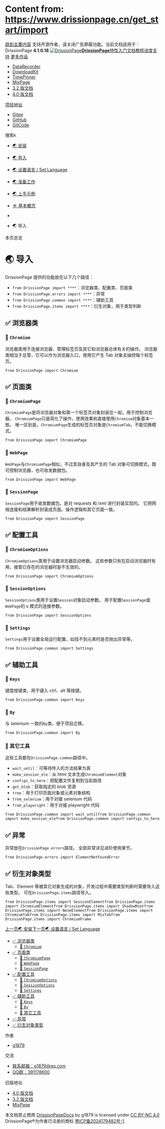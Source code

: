 # Content from: https://www.drissionpage.cn/get_start/import

[跳到主要内容](https://www.drissionpage.cn/get_start/import#__docusaurus_skipToContent_fallback)
支持开源作者，请关闭广告屏蔽功能。当前文档适用于：DrissionPage **4.1.0.18**
[![DrissionPage](https://www.drissionpage.cn/img/color_logo.png)**DrissionPage**](https://www.drissionpage.cn/)[特性](https://www.drissionpage.cn/features/4.1)[入门](https://www.drissionpage.cn/get_start/installation)[文档](https://www.drissionpage.cn/browser_control/intro)[教程](https://www.drissionpage.cn/tutorials/xingqiu)[进度](https://www.drissionpage.cn/versions/4.1.x)[支持](https://www.drissionpage.cn/support)
[更多作品](https://www.drissionpage.cn/get_start/import)
  * [DataRecorder](https://drissionpage.cn/DataRecorderDocs)
  * [DownloadKit](https://drissionpage.cn/DownloadKitDocs)
  * [TimePinner](https://drissionpage.cn/TimePinnerDocs)
  * [MixPage](https://drissionpage.cn/MixPageDocs)
  * [3.2 版文档](https://mall.bilibili.com/neul-next/detailuniversal/detail.html?isMerchant=1&page=detailuniversal_detail&saleType=10&itemsId=12019346&loadingShow=1&noTitleBar=1&msource=merchant_share)
  * [4.0 版文档](https://mall.bilibili.com/neul-next/detailuniversal/detail.html?isMerchant=1&page=detailuniversal_detail&saleType=10&itemsId=12020073&loadingShow=1&noTitleBar=1&msource=merchant_share)


[项目地址](https://www.drissionpage.cn/get_start/import)
  * [Gitee](https://gitee.com/g1879/DrissionPage)
  * [GitHub](https://github.com/g1879/DrissionPage)
  * [GitCode](https://gitcode.com/g1879/DrissionPage)


搜索`K`
  * [🌏 安装](https://www.drissionpage.cn/get_start/installation)
  * [🌏 导入](https://www.drissionpage.cn/get_start/import)
  * [🌏 设置语言 / Set Language](https://www.drissionpage.cn/get_start/set_lang)
  * [🌏 准备工作](https://www.drissionpage.cn/get_start/before_start)
  * [🌏 上手示例](https://www.drissionpage.cn/get_start/import)
  * [☀️ 基本概念](https://www.drissionpage.cn/get_start/concept)


  * [](https://www.drissionpage.cn/)
  * 🌏 导入


本页总览
# 🌏 导入
DrissionPage 提供的功能放在以下几个路径：
  * `from DrissionPage import ****`：浏览器类、配置类、页面类
  * `from DrissionPage.errors import ****`：异常
  * `from DrissionPage.common import ****`：辅助工具
  * `from DrissionPage.items import ****`：衍生对象，用于类型判断


## ✅️ 浏览器类[​](https://www.drissionpage.cn/get_start/import#️-浏览器类 "✅️ 浏览器类的直接链接")
### 📌 `Chromium`[​](https://www.drissionpage.cn/get_start/import#-chromium "-chromium的直接链接")
浏览器类用于连接浏览器、管理标签页及其它和浏览器总体有关的操作。
浏览器类相当于总管，它可以作为浏览器入口，使用它产生 Tab 对象去操控每个标签页。
```
from DrissionPage import Chromium
```

## ✅️ 页面类[​](https://www.drissionpage.cn/get_start/import#️-页面类 "✅️ 页面类的直接链接")
### 📌 `ChromiumPage`[​](https://www.drissionpage.cn/get_start/import#-chromiumpage "-chromiumpage的直接链接")
`ChromiumPage`是将浏览器对象和第一个标签页对象封装在一起，用于控制浏览器。
`ChromiumPage`只是简化了操作，使用效果和直接使用`Chromium`对象基本一致。
唯一区别是，`ChromiumPage`生成的标签页对象是`ChromiumTab`，不能切换模式。
```
from DrissionPage import ChromiumPage
```

### 📌 `WebPage`[​](https://www.drissionpage.cn/get_start/import#-webpage "-webpage的直接链接")
`WebPage`与`ChromiumPage`相似，不过其自身及其产生的 Tab 对象可切换模式，既可控制浏览器，也可收发数据包。
```
from DrissionPage import WebPage
```

### 📌 `SessionPage`[​](https://www.drissionpage.cn/get_start/import#-sessionpage "-sessionpage的直接链接")
`SessionPage`用于收发数据包，是对 requests 和 lxml 进行封装实现的。
它把网络连接和结果解析封装成页面。操作逻辑和其它页面一致。
```
from DrissionPage import SessionPage
```

## ✅️ 配置工具[​](https://www.drissionpage.cn/get_start/import#️-配置工具 "✅️ 配置工具的直接链接")
### 📌 `ChromiumOptions`[​](https://www.drissionpage.cn/get_start/import#-chromiumoptions "-chromiumoptions的直接链接")
`ChromiumOptions`类用于设置浏览器启动参数。
这些参数只有在启动浏览器时有用，接管已存在的浏览器时是不生效的。
```
from DrissionPage import ChromiumOptions
```

### 📌 `SessionOptions`[​](https://www.drissionpage.cn/get_start/import#-sessionoptions "-sessionoptions的直接链接")
`SessionOptions`类用于设置`Session`对象启动参数。
用于配置`SessionPage`或`WebPage`的 s 模式的连接参数。
```
from DrissionPage import SessionOptions
```

### 📌 `Settings`[​](https://www.drissionpage.cn/get_start/import#-settings "-settings的直接链接")
`Settings`用于设置全局运行配置，如找不到元素时是否抛出异常等。
```
from DrissionPage.common import Settings
```

## ✅️ 辅助工具[​](https://www.drissionpage.cn/get_start/import#️-辅助工具 "✅️ 辅助工具的直接链接")
### 📌 `Keys`[​](https://www.drissionpage.cn/get_start/import#-keys "-keys的直接链接")
键盘按键类，用于键入 ctrl、alt 等按键。
```
from DrissionPage.common import Keys
```

### 📌 `By`[​](https://www.drissionpage.cn/get_start/import#-by "-by的直接链接")
与 selenium 一致的`By`类，便于项目迁移。
```
from DrissionPage.common import By
```

### 📌 其它工具[​](https://www.drissionpage.cn/get_start/import#-其它工具 "📌 其它工具的直接链接")
这些工具都在`DrissionPage.common`路径中。
  * `wait_until`：可等待传入的方法结果为真
  * `make_session_ele`：从 html 文本生成`ChromiumElement`对象
  * `configs_to_here`：把配置文件复制到当前路径
  * `get_blob`：获取指定的 blob 资源
  * `tree`：用于打印页面对象或元素对象结构
  * `from_selenium`：用于对接 selenium 代码
  * `from_playwright`：用于对接 playwright 代码


```
from DrissionPage.common import wait_untilfrom DrissionPage.common import make_session_elefrom DrissionPage.common import configs_to_here
```

## ✅️ 异常[​](https://www.drissionpage.cn/get_start/import#️-异常 "✅️ 异常的直接链接")
异常放在`DrissionPage.errors`路径。
全部异常详见进阶使用章节。
```
from DrissionPage.errors import ElementNotFoundError
```

## ✅️ 衍生对象类型[​](https://www.drissionpage.cn/get_start/import#️-衍生对象类型 "✅️ 衍生对象类型的直接链接")
Tab、Element 等被其它对象生成的对象，开发过程中需要类型判断时需要导入这些类型。
可在`DrissionPage.items`路径导入。
```
from DrissionPage.items import SessionElementfrom DrissionPage.items import ChromiumElementfrom DrissionPage.items import ShadowRootfrom DrissionPage.items import NoneElementfrom DrissionPage.items import ChromiumTabfrom DrissionPage.items import MixTabfrom DrissionPage.items import ChromiumFrame
```

[上一页🌏 安装](https://www.drissionpage.cn/get_start/installation)[下一页🌏 设置语言 / Set Language](https://www.drissionpage.cn/get_start/set_lang)
  * [✅️ 浏览器类](https://www.drissionpage.cn/get_start/import#️-浏览器类)
    * [📌 `Chromium`](https://www.drissionpage.cn/get_start/import#-chromium)
  * [✅️ 页面类](https://www.drissionpage.cn/get_start/import#️-页面类)
    * [📌 `ChromiumPage`](https://www.drissionpage.cn/get_start/import#-chromiumpage)
    * [📌 `WebPage`](https://www.drissionpage.cn/get_start/import#-webpage)
    * [📌 `SessionPage`](https://www.drissionpage.cn/get_start/import#-sessionpage)
  * [✅️ 配置工具](https://www.drissionpage.cn/get_start/import#️-配置工具)
    * [📌 `ChromiumOptions`](https://www.drissionpage.cn/get_start/import#-chromiumoptions)
    * [📌 `SessionOptions`](https://www.drissionpage.cn/get_start/import#-sessionoptions)
    * [📌 `Settings`](https://www.drissionpage.cn/get_start/import#-settings)
  * [✅️ 辅助工具](https://www.drissionpage.cn/get_start/import#️-辅助工具)
    * [📌 `Keys`](https://www.drissionpage.cn/get_start/import#-keys)
    * [📌 `By`](https://www.drissionpage.cn/get_start/import#-by)
    * [📌 其它工具](https://www.drissionpage.cn/get_start/import#-其它工具)
  * [✅️ 异常](https://www.drissionpage.cn/get_start/import#️-异常)
  * [✅️ 衍生对象类型](https://www.drissionpage.cn/get_start/import#️-衍生对象类型)


作者
  * [g1879](https://gitee.com/g1879)


交流
  * [联系邮箱：g1879@qq.com](https://www.drissionpage.cn/get_start/import)
  * [QQ群：391178600](https://www.drissionpage.cn/get_start/import)


旧版地址
  * [4.0 版文档](https://mall.bilibili.com/neul-next/detailuniversal/detail.html?isMerchant=1&page=detailuniversal_detail&saleType=10&itemsId=12020073&loadingShow=1&noTitleBar=1&msource=merchant_share)
  * [3.2 版文档](https://mall.bilibili.com/neul-next/detailuniversal/detail.html?isMerchant=1&page=detailuniversal_detail&saleType=10&itemsId=12019346&loadingShow=1&noTitleBar=1&msource=merchant_share)
  * [MixPage](https://DrissionPage.cn/mixpagedocs)


本文档禁止商用 [DrissionPageDocs](https://drissionpage.cn) by g1879 is licensed under [CC BY-NC 4.0](http://creativecommons.org/licenses/by-nc/4.0/?ref=chooser-v1)
DrissionPage®为作者已注册的商标 [粤ICP备2024179482号-1](https://beian.miit.gov.cn/).

